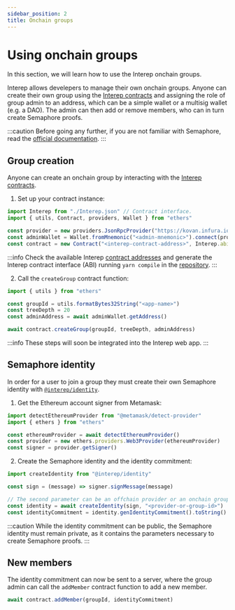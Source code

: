 ```yaml
---
sidebar_position: 2
title: Onchain groups
---
```


# Using onchain groups

In this section, we will learn how to use the Interep onchain groups.

Interep allows develepers to manage their own onchain groups. Anyone can create their own group using the [Interep contracts](https://github.com/interep-project/contracts) and assigning the role of group admin to an address, which can be a simple wallet or a multisig wallet (e.g. a DAO). The admin can then add or remove members, who can in turn create Semaphore proofs.

:::caution
Before going any further, if you are not familiar with Semaphore, read the [official documentation](https://semaphore.appliedzkp.org).
:::

## Group creation

Anyone can create an onchain group by interacting with the [Interep contracts](https://github.com/interep-project/contracts).

1. Set up your contract instance:

```typescript
import Interep from "./Interep.json" // Contract interface.
import { utils, Contract, providers, Wallet } from "ethers"

const provider = new providers.JsonRpcProvider("https://kovan.infura.io/v3/<infura-api-key>")
const adminWallet = Wallet.fromMnemonic("<admin-mnemonic>").connect(provider)
const contract = new Contract("<interep-contract-address>", Interep.abi, adminWallet)
```

:::info
Check the available Interep [contract addresses](https://github.com/interep-project/contracts#deployed-contracts) and generate the Interep contract interface (ABI) running `yarn compile` in the [repository](https://github.com/interep-project/contracts).
:::

2. Call the `createGroup` contract function:

```typescript
import { utils } from "ethers"

const groupId = utils.formatBytes32String("<app-name>")
const treeDepth = 20
const adminAddress = await adminWallet.getAddress()

await contract.createGroup(groupId, treeDepth, adminAddress)
```

:::info
These steps will soon be integrated into the Interep web app.
:::

## Semaphore identity

In order for a user to join a group they must create their own Semaphore identity with [`@interep/identity`](https://github.com/interep-project/interep.js/tree/main/packages/identity).

1. Get the Ethereum account signer from Metamask:

```typescript
import detectEthereumProvider from "@metamask/detect-provider"
import { ethers } from "ethers"

const ethereumProvider = await detectEthereumProvider()
const provider = new ethers.providers.Web3Provider(ethereumProvider)
const signer = provider.getSigner()
```

2. Create the Semaphore identity and the identity commitment:

```typescript
import createIdentity from "@interep/identity"

const sign = (message) => signer.signMessage(message)

// The second parameter can be an offchain provider or an onchain group id.
const identity = await createIdentity(sign, "<provider-or-group-id>")
const identityCommitment = identity.genIdentityCommitment().toString()
```

:::caution
While the identity commitment can be public, the Semaphore identity must remain private, as it contains the parameters necessary to create Semaphore proofs.
:::

## New members

The identity commitment can now be sent to a server, where the group admin can call the `addMember` contract function to add a new member.

```typescript
await contract.addMember(groupId, identityCommitment)
```
